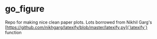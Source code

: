 # go_figure
Repo for making nice clean paper plots. Lots borrowed from Nikhil Garg's [https://github.com/nikhgarg/latexify/blob/master/latexify.py](`latexify`) function
